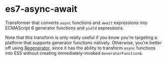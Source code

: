 es7-async-await
===============

Transformer that converts `async` functions and `await` expressions into ECMAScript 6 generator functions and `yield` expressions.

Note that this transform is only really useful if you know you're targeting a platform that supports generator functions natively. Otherwise, you're better off using [Regenerator](https://github.com/facebook/regenerator), since it has the ability to transform `async` functions into ES5 without creating immediately-invoked `GeneratorFunction`s.
